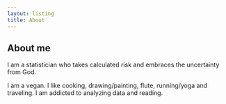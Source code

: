 ```yaml
---
layout: listing
title: About
---
```


## About me ##

I am a statistician who takes calculated risk and embraces the uncertainty from God. 

I am a vegan. I like cooking, drawing/painting, flute, running/yoga and traveling. I am addicted to analyzing data and reading.

<!--## About this site ##-->
<!--It is meant to be somewhere to dump my thoughts when my head gets messy and needs to sort things out.-->
<!--The reason does not matter. I do what I want.-->
